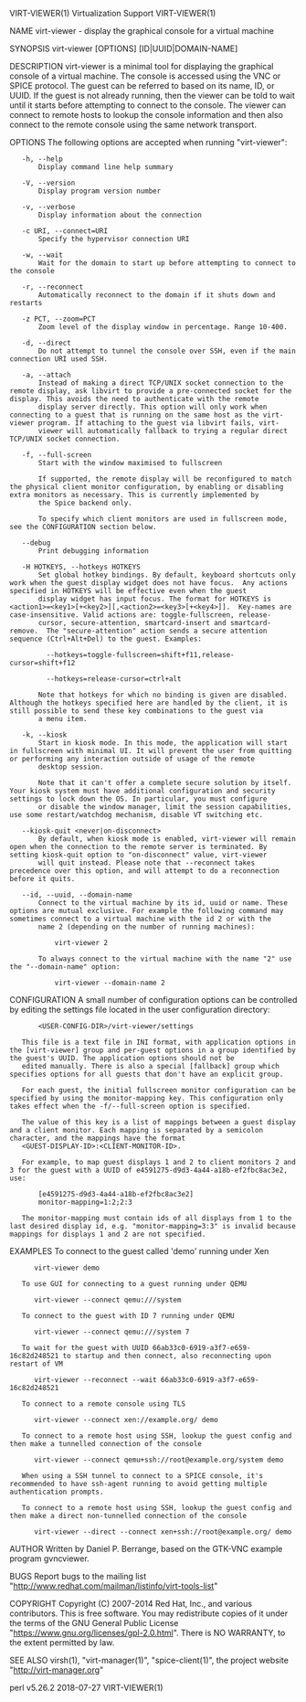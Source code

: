 VIRT-VIEWER(1)                                                                              Virtualization Support                                                                             VIRT-VIEWER(1)

NAME
       virt-viewer - display the graphical console for a virtual machine

SYNOPSIS
       virt-viewer [OPTIONS] [ID|UUID|DOMAIN-NAME]

DESCRIPTION
       virt-viewer is a minimal tool for displaying the graphical console of a virtual machine. The console is accessed using the VNC or SPICE protocol. The guest can be referred to based on its name, ID,
       or UUID. If the guest is not already running, then the viewer can be told to wait until it starts before attempting to connect to the console.  The viewer can connect to remote hosts to lookup the
       console information and then also connect to the remote console using the same network transport.

OPTIONS
       The following options are accepted when running "virt-viewer":

       -h, --help
           Display command line help summary

       -V, --version
           Display program version number

       -v, --verbose
           Display information about the connection

       -c URI, --connect=URI
           Specify the hypervisor connection URI

       -w, --wait
           Wait for the domain to start up before attempting to connect to the console

       -r, --reconnect
           Automatically reconnect to the domain if it shuts down and restarts

       -z PCT, --zoom=PCT
           Zoom level of the display window in percentage. Range 10-400.

       -d, --direct
           Do not attempt to tunnel the console over SSH, even if the main connection URI used SSH.

       -a, --attach
           Instead of making a direct TCP/UNIX socket connection to the remote display, ask libvirt to provide a pre-connected socket for the display. This avoids the need to authenticate with the remote
           display server directly. This option will only work when connecting to a guest that is running on the same host as the virt-viewer program. If attaching to the guest via libvirt fails, virt-
           viewer will automatically fallback to trying a regular direct TCP/UNIX socket connection.

       -f, --full-screen
           Start with the window maximised to fullscreen

           If supported, the remote display will be reconfigured to match the physical client monitor configuration, by enabling or disabling extra monitors as necessary. This is currently implemented by
           the Spice backend only.

           To specify which client monitors are used in fullscreen mode, see the CONFIGURATION section below.

       --debug
           Print debugging information

       -H HOTKEYS, --hotkeys HOTKEYS
           Set global hotkey bindings. By default, keyboard shortcuts only work when the guest display widget does not have focus.  Any actions specified in HOTKEYS will be effective even when the guest
           display widget has input focus. The format for HOTKEYS is <action1>=<key1>[+<key2>][,<action2>=<key3>[+<key4>]].  Key-names are case-insensitive. Valid actions are: toggle-fullscreen, release-
           cursor, secure-attention, smartcard-insert and smartcard-remove.  The "secure-attention" action sends a secure attention sequence (Ctrl+Alt+Del) to the guest. Examples:

             --hotkeys=toggle-fullscreen=shift+f11,release-cursor=shift+f12

             --hotkeys=release-cursor=ctrl+alt

           Note that hotkeys for which no binding is given are disabled. Although the hotkeys specified here are handled by the client, it is still possible to send these key combinations to the guest via
           a menu item.

       -k, --kiosk
           Start in kiosk mode. In this mode, the application will start in fullscreen with minimal UI. It will prevent the user from quitting or performing any interaction outside of usage of the remote
           desktop session.

           Note that it can't offer a complete secure solution by itself. Your kiosk system must have additional configuration and security settings to lock down the OS. In particular, you must configure
           or disable the window manager, limit the session capabilities, use some restart/watchdog mechanism, disable VT switching etc.

       --kiosk-quit <never|on-disconnect>
           By default, when kiosk mode is enabled, virt-viewer will remain open when the connection to the remote server is terminated. By setting kiosk-quit option to "on-disconnect" value, virt-viewer
           will quit instead. Please note that --reconnect takes precedence over this option, and will attempt to do a reconnection before it quits.

       --id, --uuid, --domain-name
           Connect to the virtual machine by its id, uuid or name. These options are mutual exclusive. For example the following command may sometimes connect to a virtual machine with the id 2 or with the
           name 2 (depending on the number of running machines):

               virt-viewer 2

           To always connect to the virtual machine with the name "2" use the "--domain-name" option:

               virt-viewer --domain-name 2

CONFIGURATION
       A small number of configuration options can be controlled by editing the settings file located in the user configuration directory:

           <USER-CONFIG-DIR>/virt-viewer/settings

       This file is a text file in INI format, with application options in the [virt-viewer] group and per-guest options in a group identified by the guest's UUID. The application options should not be
       edited manually. There is also a special [fallback] group which specifies options for all guests that don't have an explicit group.

       For each guest, the initial fullscreen monitor configuration can be specified by using the monitor-mapping key. This configuration only takes effect when the -f/--full-screen option is specified.

       The value of this key is a list of mappings between a guest display and a client monitor. Each mapping is separated by a semicolon character, and the mappings have the format
       <GUEST-DISPLAY-ID>:<CLIENT-MONITOR-ID>.

       For example, to map guest displays 1 and 2 to client monitors 2 and 3 for the guest with a UUID of e4591275-d9d3-4a44-a18b-ef2fbc8ac3e2, use:

           [e4591275-d9d3-4a44-a18b-ef2fbc8ac3e2]
           monitor-mapping=1:2;2:3

       The monitor-mapping must contain ids of all displays from 1 to the last desired display id, e.g. "monitor-mapping=3:3" is invalid because mappings for displays 1 and 2 are not specified.

EXAMPLES
       To connect to the guest called 'demo' running under Xen

          virt-viewer demo

       To use GUI for connecting to a guest running under QEMU

          virt-viewer --connect qemu:///system

       To connect to the guest with ID 7 running under QEMU

          virt-viewer --connect qemu:///system 7

       To wait for the guest with UUID 66ab33c0-6919-a3f7-e659-16c82d248521 to startup and then connect, also reconnecting upon restart of VM

          virt-viewer --reconnect --wait 66ab33c0-6919-a3f7-e659-16c82d248521

       To connect to a remote console using TLS

          virt-viewer --connect xen://example.org/ demo

       To connect to a remote host using SSH, lookup the guest config and then make a tunnelled connection of the console

          virt-viewer --connect qemu+ssh://root@example.org/system demo

       When using a SSH tunnel to connect to a SPICE console, it's recommended to have ssh-agent running to avoid getting multiple authentication prompts.

       To connect to a remote host using SSH, lookup the guest config and then make a direct non-tunnelled connection of the console

          virt-viewer --direct --connect xen+ssh://root@example.org/ demo

AUTHOR
       Written by Daniel P. Berrange, based on the GTK-VNC example program gvncviewer.

BUGS
       Report bugs to the mailing list "http://www.redhat.com/mailman/listinfo/virt-tools-list"

COPYRIGHT
       Copyright (C) 2007-2014 Red Hat, Inc., and various contributors.  This is free software. You may redistribute copies of it under the terms of the GNU General Public License
       "https://www.gnu.org/licenses/gpl-2.0.html". There is NO WARRANTY, to the extent permitted by law.

SEE ALSO
       virsh(1), "virt-manager(1)", "spice-client(1)", the project website "http://virt-manager.org"

perl v5.26.2                                                                                      2018-07-27                                                                                   VIRT-VIEWER(1)
